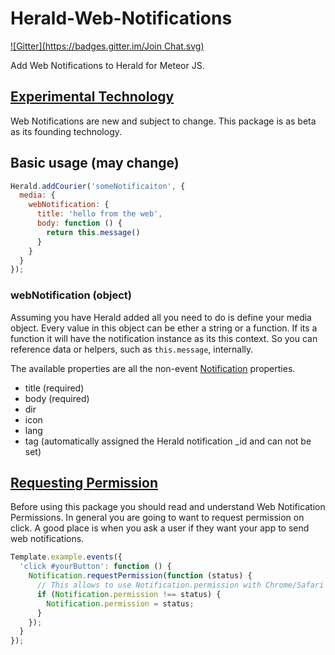 Herald-Web-Notifications
========================
[![Gitter](https://badges.gitter.im/Join Chat.svg)](https://gitter.im/Meteor-Reaction/Herald-Web-Notifications?utm_source=badge&utm_medium=badge&utm_campaign=pr-badge&utm_content=badge)

Add Web Notifications to Herald for Meteor JS.

## [Experimental Technology](https://developer.mozilla.org/en-US/docs/Web/API/Notification#Browser_compatibility)

Web Notifications are new and subject to change. This package is as beta as its founding technology.

## Basic usage (may change)

```js
Herald.addCourier('someNotificaiton', {
  media: {
    webNotification: {
      title: 'hello from the web',
      body: function () {
        return this.message()
      }
    }
  }
});
```

### webNotification (object)

Assuming you have Herald added all you need to do is define your media object. Every value in this object can be ether a string or a function. If its a function it will have the notification instance as its this context. So you can reference data or helpers, such as `this.message`, internally.

The available properties are all the non-event [Notification](https://developer.mozilla.org/en-US/docs/Web/API/Notification) properties.

* title (required)
* body (required)
* dir
* icon
* lang
* tag (automatically assigned the Herald notification _id and can not be set)

## [Requesting Permission](https://developer.mozilla.org/en-US/docs/Web/API/Notification/Using_Web_Notifications#Requesting_permission)

Before using this package you should read and understand Web Notification Permissions. In general you are going to want to request permission on click. A good place is when you ask a user if they want your app to send web notifications.
```js
Template.example.events({
  'click #yourButton': function () {
    Notification.requestPermission(function (status) {
      // This allows to use Notification.permission with Chrome/Safari
      if (Notification.permission !== status) {
        Notification.permission = status;
      }
    });
  }
});
```
